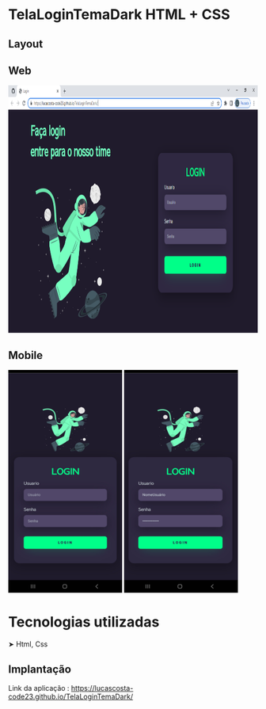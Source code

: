 # TelaLoginTemaDark HTML + CSS

## Layout

## Web
<img src="https://github.com/LucasCosta-Code23/TelaLoginTemaDark/blob/main/image/01Web.png" width="850" height="500">

## Mobile

<img src="https://github.com/LucasCosta-Code23/TelaLoginTemaDark/blob/main/image/01Mobile.jpg" width="230" height="450"> <img src="https://github.com/LucasCosta-Code23/TelaLoginTemaDark/blob/main/image/02Mobile.jpg" width="230" height="450">

# Tecnologias utilizadas
➤ Html, Css

## Implantação

Link da aplicação : https://lucascosta-code23.github.io/TelaLoginTemaDark/
